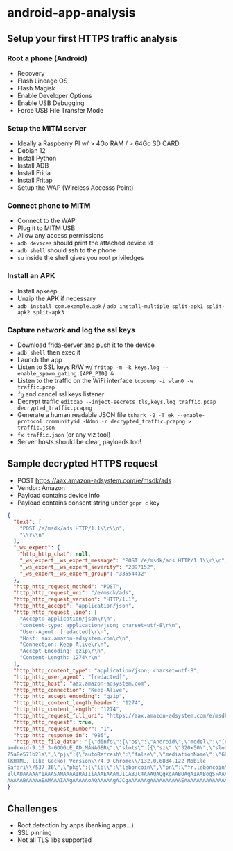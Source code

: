 # android-app-analysis

## Setup your first HTTPS traffic analysis

### Root a phone (Android)
- Recovery
- Flash Lineage OS
- Flash Magisk
- Enable Developer Options
- Enable USB Debugging
- Force USB File Transfer Mode

### Setup the MITM server
- Ideally a Raspberry PI w/ > 4Go RAM / > 64Go SD CARD
- Debian 12
- Install Python
- Install ADB
- Install Frida
- Install Fritap
- Setup the WAP (Wireless Accesss Point)

### Connect phone to MITM
- Connect to the WAP
- Plug it to MITM USB
- Allow any access permissions
- `adb devices` should print the attached device id
- `adb shell` should ssh to the phone
- `su` inside the shell gives you root priviledges

### Install an APK
- Install apkeep
- Unzip the APK if necessary
- `adb install com.example.apk` / `adb install-multiple split-apk1 split-apk2 split-apk3`

### Capture network and log the ssl keys
- Download frida-server and push it to the device
- `adb shell` then exec it
- Launch the app
- Listen to SSL keys R/W w/ `fritap -m -k keys.log --enable_spawn_gating [APP_PID] &`
- Listen to the traffic on the WiFi interface `tcpdump -i wlan0 -w traffic.pcap`
- `fg` and cancel ssl keys listener
- Decrypt traffic `editcap --inject-secrets tls,keys.log traffic.pcap decrypted_traffic.pcapng`
- Generate a human readable JSON file `tshark -2 -T ek --enable-protocol communityid -Ndmn -r decrypted_traffic.pcapng > traffic.json`
- `fx traffic.json` (or any viz tool)
- Server hosts should be clear, payloads too!

## Sample decrypted HTTPS request
- POST https://aax.amazon-adsystem.com/e/msdk/ads
- Vendor: Amazon
- Payload contains device info
- Payload contains consent string under `gdpr c` key

```json
{
  "text": [
    "POST /e/msdk/ads HTTP/1.1\\r\\n",
    "\\r\\n"
  ],
  "_ws_expert": {
    "http_http_chat": null,
    "_ws_expert__ws_expert_message": "POST /e/msdk/ads HTTP/1.1\\r\\n",
    "_ws_expert__ws_expert_severity": "2097152",
    "_ws_expert__ws_expert_group": "33554432"
  },
  "http_http_request_method": "POST",
  "http_http_request_uri": "/e/msdk/ads",
  "http_http_request_version": "HTTP/1.1",
  "http_http_accept": "application/json",
  "http_http_request_line": [
    "Accept: application/json\r\n",
    "content-type: application/json; charset=utf-8\r\n",
    "User-Agent: [redacted]\r\n",
    "Host: aax.amazon-adsystem.com\r\n",
    "Connection: Keep-Alive\r\n",
    "Accept-Encoding: gzip\r\n",
    "Content-Length: 1274\r\n"
  ],
  "http_http_content_type": "application/json; charset=utf-8",
  "http_http_user_agent": "[redacted]",
  "http_http_host": "aax.amazon-adsystem.com",
  "http_http_connection": "Keep-Alive",
  "http_http_accept_encoding": "gzip",
  "http_http_content_length_header": "1274",
  "http_http_content_length": "1274",
  "http_http_request_full_uri": "https://aax.amazon-adsystem.com/e/msdk/ads",
  "http_http_request": true,
  "http_http_request_number": "1",
  "http_http_response_in": "986",
  "http_http_file_data": "{\"dinfo\":{\"os\":\"Android\",\"model\":\"[redacted]":\"aps-
android-9.10.3-GOOGLE_AD_MANAGER\",\"slots\":[{\"sz\":\"320x50\",\"slot\":\"3326843f-fee9-43db-987c-1c3976545d58\",\"slotId\":1,\"supportedMediaTypes\":[\"DISPLAY\"]}],\"appId\":\"5b1d115e-3439-44af-9b0d-
25a8e571b21a\",\"pj\":{\"autoRefresh\":\"false\",\"mediationName\":\"GOOGLE_AD_MANAGER\",\"fwk\":\"native\"},\"isDTBMobile\":\"true\",\"ua\":\"Mozilla\\/5.0 ([redacted]; wv) AppleWebKit\\/537.36
(KHTML, like Gecko) Version\\/4.0 Chrome\\/132.0.6834.122 Mobile
Safari\\/537.36\",\"pkg\":{\"lbl\":\"leboncoin\",\"pn\":\"fr.leboncoin\",\"v\":\"100039100\",\"vn\":\"100.39.1\"},\"gdpr\":{\"c\":\"CQMZ9MAQMZ9MAAHABAFRBbFoAPLgAELgAAAAJoNB_G_dTSFi8X51YPtgcQ1P4VAjogAABgaJAwwBiBLAMIwEhmAIIADqACACABAAICRAAQ
BlCADAAAAAYIAAASAMAAAAIRAIIiAAAEAAAmJICABJC4AAAQAQgkgAABUAgAIAABogSFAAAAAAFAAAAAAAAAAAAAAAAAAAQAAAAAAAAgAAAAAACAAAEAAEAFAAAAAAAAAAAAAAAAAMELwATDQqIACwJCQg0DCAAACoIAgAgAAAAAJAwQAABAgAEAYACjAAAAAFAAAAAAAAABAAAAAAgAQgAAAAIEAAAAAEAAAAEAgEABAA
AAAAABAAAAAEAMAAAIAAgAAAAAoAQAAAAAgAJCgAAAAAAgAAAAAAAAAAEAAAAAAAAAAAAAAAAQAAAAAABADFAAYAAgrKMAAwABBWUgABgACCsoA\",\"e\":1}}"
}
```

## Challenges
- Root detection by apps (banking apps...)
- SSL pinning
- Not all TLS libs supported
